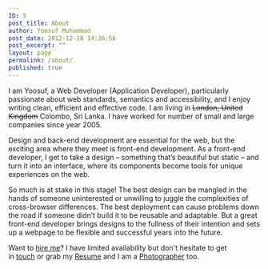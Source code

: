 ```yaml
---
ID: 5
post_title: About
author: Yoosuf Muhammad
post_date: 2012-12-18 14:36:56
post_excerpt: ""
layout: page
permalink: /about/
published: true
---
```

I am Yoosuf, a Web Developer (Application Developer), particularly passionate about web standards, semantics and accessibility, and I enjoy writing clean, efficient and effective code. I am living in <del>London, United Kingdom</del> Colombo, Sri Lanka. I have worked for number of small and large companies since year 2005.

Design and back-end development are essential for the web, but the exciting area where they meet is front-end development. As a front-end developer, I get to take a design – something that’s beautiful but static – and turn it into an interface, where its components become tools for unique experiences on the web.

So much is at stake in this stage! The best design can be mangled in the hands of someone uninterested or unwilling to juggle the complexities of cross-browser differences. The best deployment can cause problems down the road if someone didn’t build it to be reusable and adaptable. But a great front-end developer brings designs to the fullness of their intention and sets up a webpage to be flexible and successful years into the future.

Want to [hire me](http://yoosuf.me/wordpress-consulting/ "WordPress Consulting")? I have limited availability but don't hesitate to get in [touch](/mobile-web-cloud-development) or grab my [Resume](http://yoosuf.me/resume) and I am a [Photographer](http://yoosuf.me/blog/yoosuf-iphone-photography/ "Yoosuf’s iPhone Photography") too.